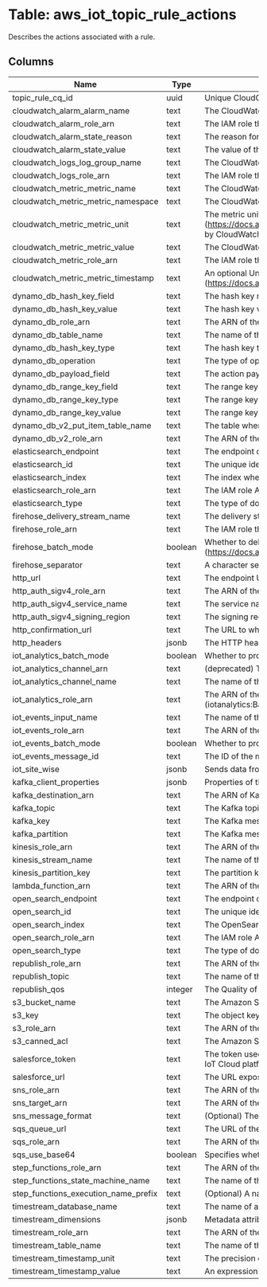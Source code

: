
# Table: aws_iot_topic_rule_actions
Describes the actions associated with a rule.
## Columns
| Name        | Type           | Description  |
| ------------- | ------------- | -----  |
|topic_rule_cq_id|uuid|Unique CloudQuery ID of aws_iot_topic_rules table (FK)|
|cloudwatch_alarm_alarm_name|text|The CloudWatch alarm name.|
|cloudwatch_alarm_role_arn|text|The IAM role that allows access to the CloudWatch alarm.|
|cloudwatch_alarm_state_reason|text|The reason for the alarm change.|
|cloudwatch_alarm_state_value|text|The value of the alarm state|
|cloudwatch_logs_log_group_name|text|The CloudWatch log group to which the action sends data.|
|cloudwatch_logs_role_arn|text|The IAM role that allows access to the CloudWatch log.|
|cloudwatch_metric_metric_name|text|The CloudWatch metric name.|
|cloudwatch_metric_metric_namespace|text|The CloudWatch metric namespace name.|
|cloudwatch_metric_metric_unit|text|The metric unit (https://docs.aws.amazon.com/AmazonCloudWatch/latest/DeveloperGuide/cloudwatch_concepts.html#Unit) supported by CloudWatch.|
|cloudwatch_metric_metric_value|text|The CloudWatch metric value.|
|cloudwatch_metric_role_arn|text|The IAM role that allows access to the CloudWatch metric.|
|cloudwatch_metric_metric_timestamp|text|An optional Unix timestamp (https://docs.aws.amazon.com/AmazonCloudWatch/latest/DeveloperGuide/cloudwatch_concepts.html#about_timestamp).|
|dynamo_db_hash_key_field|text|The hash key name.|
|dynamo_db_hash_key_value|text|The hash key value.|
|dynamo_db_role_arn|text|The ARN of the IAM role that grants access to the DynamoDB table.|
|dynamo_db_table_name|text|The name of the DynamoDB table.|
|dynamo_db_hash_key_type|text|The hash key type|
|dynamo_db_operation|text|The type of operation to be performed|
|dynamo_db_payload_field|text|The action payload|
|dynamo_db_range_key_field|text|The range key name.|
|dynamo_db_range_key_type|text|The range key type|
|dynamo_db_range_key_value|text|The range key value.|
|dynamo_db_v2_put_item_table_name|text|The table where the message data will be written.|
|dynamo_db_v2_role_arn|text|The ARN of the IAM role that grants access to the DynamoDB table.|
|elasticsearch_endpoint|text|The endpoint of your OpenSearch domain.|
|elasticsearch_id|text|The unique identifier for the document you are storing.|
|elasticsearch_index|text|The index where you want to store your data.|
|elasticsearch_role_arn|text|The IAM role ARN that has access to OpenSearch.|
|elasticsearch_type|text|The type of document you are storing.|
|firehose_delivery_stream_name|text|The delivery stream name.|
|firehose_role_arn|text|The IAM role that grants access to the Amazon Kinesis Firehose stream.|
|firehose_batch_mode|boolean|Whether to deliver the Kinesis Data Firehose stream as a batch by using PutRecordBatch (https://docs.aws.amazon.com/firehose/latest/APIReference/API_PutRecordBatch.html). The default value is false|
|firehose_separator|text|A character separator that will be used to separate records written to the Firehose stream|
|http_url|text|The endpoint URL|
|http_auth_sigv4_role_arn|text|The ARN of the signing role.|
|http_auth_sigv4_service_name|text|The service name to use while signing with Sig V4.|
|http_auth_sigv4_signing_region|text|The signing region.|
|http_confirmation_url|text|The URL to which IoT sends a confirmation message|
|http_headers|jsonb|The HTTP headers to send with the message data.|
|iot_analytics_batch_mode|boolean|Whether to process the action as a batch|
|iot_analytics_channel_arn|text|(deprecated) The ARN of the IoT Analytics channel to which message data will be sent.|
|iot_analytics_channel_name|text|The name of the IoT Analytics channel to which message data will be sent.|
|iot_analytics_role_arn|text|The ARN of the role which has a policy that grants IoT Analytics permission to send message data via IoT Analytics (iotanalytics:BatchPutMessage).|
|iot_events_input_name|text|The name of the IoT Events input.|
|iot_events_role_arn|text|The ARN of the role that grants IoT permission to send an input to an IoT Events detector|
|iot_events_batch_mode|boolean|Whether to process the event actions as a batch|
|iot_events_message_id|text|The ID of the message|
|iot_site_wise|jsonb|Sends data from the MQTT message that triggered the rule to IoT SiteWise asset properties.|
|kafka_client_properties|jsonb|Properties of the Apache Kafka producer client.|
|kafka_destination_arn|text|The ARN of Kafka action's VPC TopicRuleDestination.|
|kafka_topic|text|The Kafka topic for messages to be sent to the Kafka broker.|
|kafka_key|text|The Kafka message key.|
|kafka_partition|text|The Kafka message partition.|
|kinesis_role_arn|text|The ARN of the IAM role that grants access to the Amazon Kinesis stream.|
|kinesis_stream_name|text|The name of the Amazon Kinesis stream.|
|kinesis_partition_key|text|The partition key.|
|lambda_function_arn|text|The ARN of the Lambda function.|
|open_search_endpoint|text|The endpoint of your OpenSearch domain.|
|open_search_id|text|The unique identifier for the document you are storing.|
|open_search_index|text|The OpenSearch index where you want to store your data.|
|open_search_role_arn|text|The IAM role ARN that has access to OpenSearch.|
|open_search_type|text|The type of document you are storing.|
|republish_role_arn|text|The ARN of the IAM role that grants access.|
|republish_topic|text|The name of the MQTT topic.|
|republish_qos|integer|The Quality of Service (QoS) level to use when republishing messages|
|s3_bucket_name|text|The Amazon S3 bucket.|
|s3_key|text|The object key|
|s3_role_arn|text|The ARN of the IAM role that grants access.|
|s3_canned_acl|text|The Amazon S3 canned ACL that controls access to the object identified by the object key|
|salesforce_token|text|The token used to authenticate access to the Salesforce IoT Cloud Input Stream. The token is available from the Salesforce IoT Cloud platform after creation of the Input Stream.|
|salesforce_url|text|The URL exposed by the Salesforce IoT Cloud Input Stream|
|sns_role_arn|text|The ARN of the IAM role that grants access.|
|sns_target_arn|text|The ARN of the SNS topic.|
|sns_message_format|text|(Optional) The message format of the message to publish|
|sqs_queue_url|text|The URL of the Amazon SQS queue.|
|sqs_role_arn|text|The ARN of the IAM role that grants access.|
|sqs_use_base64|boolean|Specifies whether to use Base64 encoding.|
|step_functions_role_arn|text|The ARN of the role that grants IoT permission to start execution of a state machine ("Action":"states:StartExecution").|
|step_functions_state_machine_name|text|The name of the Step Functions state machine whose execution will be started.|
|step_functions_execution_name_prefix|text|(Optional) A name will be given to the state machine execution consisting of this prefix followed by a UUID|
|timestream_database_name|text|The name of an Amazon Timestream database.|
|timestream_dimensions|jsonb|Metadata attributes of the time series that are written in each measure record.|
|timestream_role_arn|text|The ARN of the role that grants permission to write to the Amazon Timestream database table.|
|timestream_table_name|text|The name of the database table into which to write the measure records.|
|timestream_timestamp_unit|text|The precision of the timestamp value that results from the expression described in value|
|timestream_timestamp_value|text|An expression that returns a long epoch time value.|
